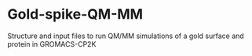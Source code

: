 # Gold-spike-QM-MM
Structure and input files to run QM/MM simulations of a gold surface and protein in GROMACS-CP2K
